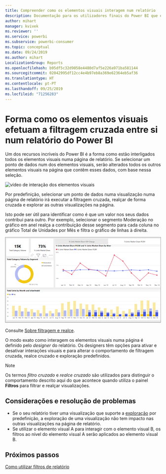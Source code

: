 ```yaml
---
title: Compreender como os elementos visuais interagem num relatório
description: Documentação para os utilizadores finais do Power BI que explica como os elementos visuais interagem numa página de relatório.
author: mihart
manager: kvivek
ms.reviewer: ''
ms.service: powerbi
ms.subservice: powerbi-consumer
ms.topic: conceptual
ms.date: 09/24/2019
ms.author: mihart
LocalizationGroup: Reports
ms.openlocfilehash: b95df5c32d9058e4480d7af5e226a971ba581144
ms.sourcegitcommit: 02042995df12cc4e4b97eb8a369e62364eb5af36
ms.translationtype: HT
ms.contentlocale: pt-PT
ms.lasthandoff: 09/25/2019
ms.locfileid: "71256283"
---
```

# <a name="how-visuals-cross-filter-each-other-in-a-power-bi-report"></a>Forma como os elementos visuais efetuam a filtragem cruzada entre si num relatório do Power BI
Um dos recursos incríveis do Power BI é a forma como estão interligados todos os elementos visuais numa página de relatório. Se selecionar um ponto de dados num dos elementos visuais, serão alterados todos os outros elementos visuais na página que contêm esses dados, com base nessa seleção. 

![vídeo de interação dos elementos visuais](media/end-user-interactions/interactions.gif)

Por predefinição, selecionar um ponto de dados numa visualização numa página de relatório irá executar a filtragem cruzada, realçar de forma cruzada e explorar as outras visualizações na página. 

Isto pode ser útil para identificar como é que um valor nos seus dados contribui para outro. Por exemplo, selecionar o segmento Moderação no gráfico em anel realça a contribuição desse segmento para cada coluna no gráfico Total de Unidades por Mês e filtra o gráfico de linhas à direita.

![Imagem de interação dos elementos visuais](media/end-user-interactions/power-bi-interactions.png)

Consulte [Sobre filtragem e realce](../power-bi-reports-filters-and-highlighting.md). 

O modo exato como interagem os elementos visuais numa página é definido pelo *designer* do relatório. Os designers têm opções para ativar e desativar interações visuais e para alterar o comportamento de filtragem cruzada, realce cruzado e exploração predefinidos. 
  
> [!NOTE]
> Os termos *filtro cruzado* e *realce cruzado* são utilizados para distinguir o comportamento descrito aqui do que acontece quando utiliza o painel **Filtros** para filtrar e realçar visualizações.  

## <a name="considerations-and-troubleshooting"></a>Considerações e resolução de problemas
- Se o seu relatório tiver uma visualização que suporte a [exploração](../power-bi-visualization-drill-down.md) por predefinição, a exploração de uma visualização não tem impacto nas outras visualizações na página de relatório.     
- Se utilizar o elemento visual A para interagir com o elemento visual B, os filtros ao nível do elemento visual A serão aplicados ao elemento visual B.

## <a name="next-steps"></a>Próximos passos
[Como utilizar filtros de relatório](../power-bi-how-to-report-filter.md)
